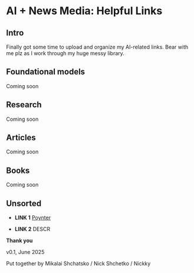 # AI + News Media: Helpful Links

## Intro

Finally got some time to upload and organize my AI-related links. Bear with me plz as I work through my huge messy library.

## Foundational models

Coming soon

## Research

Coming soon 

## Articles 

Coming soon

## Books

Coming soon

## Unsorted

* **LINK 1** [Poynter](https://www.poynter.org/commentary/2025/journalism-crisis-moment-ai/)

* **LINK 2** DESCR
                                                
**Thank you**

v0.1, June 2025

Put together by Mikalai Shchatsko / Nick Shchetko / Nickky
